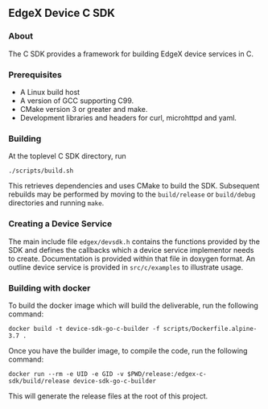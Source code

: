 ## EdgeX Device C SDK

### About

The C SDK provides a framework for building EdgeX device services in C.

### Prerequisites

* A Linux build host
* A version of GCC supporting C99.
* CMake version 3 or greater and make.
* Development libraries and headers for curl, microhttpd and yaml.

### Building

At the toplevel C SDK directory, run
```
./scripts/build.sh
```
This retrieves dependencies and uses CMake to build the SDK. Subsequent
rebuilds may be performed by moving to the ```build/release``` or
```build/debug``` directories and running ```make```.

### Creating a Device Service

The main include file ```edgex/devsdk.h``` contains the functions provided by
the SDK and defines the callbacks which a device service implementor needs to
create. Documentation is provided within that file in doxygen format.
An outline device service is provided in ```src/c/examples``` to illustrate
usage.

### Building with docker

To build the docker image which will build the deliverable, run the following command:

`docker build -t device-sdk-go-c-builder -f scripts/Dockerfile.alpine-3.7 .`

Once you have the builder image, to compile the code, run the following command:

`docker run --rm -e UID -e GID -v $PWD/release:/edgex-c-sdk/build/release device-sdk-go-c-builder`

This will generate the release files at the root of this project.
